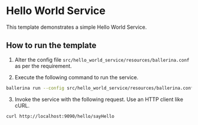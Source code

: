 # Hello World Service

This template demonstrates a simple Hello World Service.

## How to run the template

1. Alter the config file `src/hello_world_service/resources/ballerina.conf` as per the requirement. 

2. Execute the following command to run the service.
```bash
ballerina run --config src/hello_world_service/resources/ballerina.conf hello_world_service
```

3. Invoke the service with the following request. Use an HTTP client like cURL.
```bash
curl http://localhost:9090/hello/sayHello
```